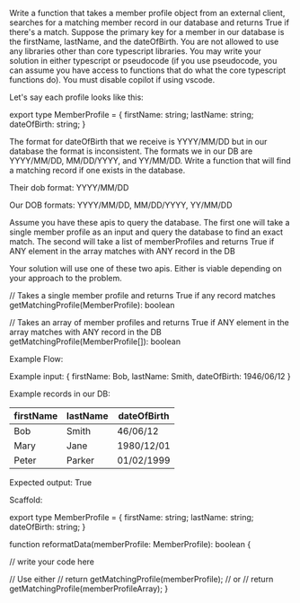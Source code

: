 Write a function that takes a member profile object from an external client, searches for a matching member record in our database and returns True if there's a match. Suppose the primary key for a member in our database is the firstName, lastName, and the dateOfBirth. You are not allowed to use any libraries other than core typescript libraries. You may write your solution in either typescript or pseudocode (if you use pseudocode, you can assume you have access to functions that do what the core typescript functions do). You must disable copilot if using vscode.

Let's say each profile looks like this:

export type MemberProfile = {
  firstName: string;
  lastName: string;
  dateOfBirth: string;
}

The format for dateOfBirth that we receive is YYYY/MM/DD but in our database the format is inconsistent. The formats we in our DB are YYYY/MM/DD, MM/DD/YYYY, and YY/MM/DD. Write a function that will find a matching record if one exists in the database.

Their dob format: YYYY/MM/DD

Our DOB formats: YYYY/MM/DD, MM/DD/YYYY, YY/MM/DD

Assume you have these apis to query the database. The first one will take a single member profile as an input and query the database to find an exact match. The second will take a list of memberProfiles and  returns True if ANY element in the array matches with ANY record in the DB

Your solution will use one of these two apis. Either is viable depending on your approach to the problem.

// Takes a single member profile and returns True if any record matches
getMatchingProfile(MemberProfile): boolean

// Takes an array of member profiles and returns True if ANY element in the array matches with ANY record in the DB
getMatchingProfile(MemberProfile[]): boolean

Example Flow:

Example input: {
  firstName: Bob,
  lastName: Smith,
  dateOfBirth: 1946/06/12
}

Example records in our DB:

| firstName | lastName | dateOfBirth |
| --------- | -------- | ----------- |
| Bob       | Smith    | 46/06/12    |
| Mary      | Jane     | 1980/12/01  |
| Peter     | Parker   | 01/02/1999  |

Expected output: True

Scaffold:

export type MemberProfile = {
  firstName: string;
  lastName: string;
  dateOfBirth: string;
}

function reformatData(memberProfile: MemberProfile): boolean {

  // write your code here
  
  // Use either
  // return getMatchingProfile(memberProfile);
  // or
  // return getMatchingProfile(memberProfileArray);
}
